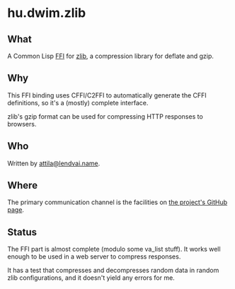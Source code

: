 # hu.dwim.zlib

## What

A Common Lisp [FFI](https://en.wikipedia.org/wiki/Foreign_function_interface) for
[zlib](http://zlib.net/), a compression library for deflate and gzip.

## Why

This FFI binding uses CFFI/C2FFI to automatically generate the CFFI definitions,
so it's a (mostly) complete interface.

zlib's gzip format can be used for compressing HTTP responses to browsers.

## Who

Written by [attila@lendvai.name](mailto:attila@lendvai.name).

## Where

The primary communication channel is the facilities on
[the project's GitHub page](https://github.com/attila-lendvai/hu.dwim.zlib).

## Status

The FFI part is almost complete (modulo some va_list stuff). It works
well enough to be used in a web server to compress responses.

It has a test that compresses and decompresses random data in random
zlib configurations, and it doesn't yield any errors for me.
